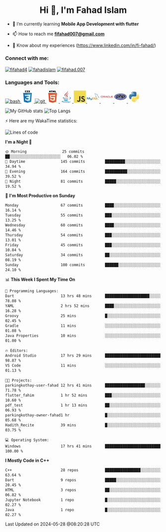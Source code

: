 <h1 align="center">Hi 👋, I'm Fahad Islam</h1>


- 🌱 I’m currently learning **Mobile App Development with flutter**

- 📫 How to reach me **fifahad007@gmail.com**

- 📄 Know about my experiences (https://www.linkedin.com/in/fi-fahad/)

<h3 align="left">Connect with me:</h3>
<p align="left">
<a href="https://twitter.com/fifahad4" target="blank"><img align="center" src="https://raw.githubusercontent.com/rahuldkjain/github-profile-readme-generator/master/src/images/icons/Social/twitter.svg" alt="fifahad4" height="30" width="40" /></a>
<a href="https://www.linkedin.com/in/fi-fahad/" target="blank"><img align="center" src="https://raw.githubusercontent.com/rahuldkjain/github-profile-readme-generator/master/src/images/icons/Social/linked-in-alt.svg" alt="fahadislam" height="30" width="40" /></a>
<a href="https://fb.com/fifahad.007" target="blank"><img align="center" src="https://raw.githubusercontent.com/rahuldkjain/github-profile-readme-generator/master/src/images/icons/Social/facebook.svg" alt="fifahad.007" height="30" width="40" /></a>
</p>

<h3 align="left">Languages and Tools:</h3>
<p align="left"> <a href="https://www.gnu.org/software/bash/" target="_blank" rel="noreferrer"> <img src="https://www.vectorlogo.zone/logos/gnu_bash/gnu_bash-icon.svg" alt="bash" width="40" height="40"/> </a> <a href="https://www.w3schools.com/css/" target="_blank" rel="noreferrer"> <img src="https://raw.githubusercontent.com/devicons/devicon/master/icons/css3/css3-original-wordmark.svg" alt="css3" width="40" height="40"/> </a> <a href="https://git-scm.com/" target="_blank" rel="noreferrer"> <img src="https://www.vectorlogo.zone/logos/git-scm/git-scm-icon.svg" alt="git" width="40" height="40"/> </a> <a href="https://www.w3.org/html/" target="_blank" rel="noreferrer"> <img src="https://raw.githubusercontent.com/devicons/devicon/master/icons/html5/html5-original-wordmark.svg" alt="html5" width="40" height="40"/> </a> <a href="https://www.java.com" target="_blank" rel="noreferrer"> <img src="https://raw.githubusercontent.com/devicons/devicon/master/icons/java/java-original.svg" alt="java" width="40" height="40"/> </a> <a href="https://developer.mozilla.org/en-US/docs/Web/JavaScript" target="_blank" rel="noreferrer"> <img src="https://raw.githubusercontent.com/devicons/devicon/master/icons/javascript/javascript-original.svg" alt="javascript" width="40" height="40"/> </a> <a href="https://www.mysql.com/" target="_blank" rel="noreferrer"> <img src="https://raw.githubusercontent.com/devicons/devicon/master/icons/mysql/mysql-original-wordmark.svg" alt="mysql" width="40" height="40"/> </a> <a href="https://www.oracle.com/" target="_blank" rel="noreferrer"> <img src="https://raw.githubusercontent.com/devicons/devicon/master/icons/oracle/oracle-original.svg" alt="oracle" width="40" height="40"/> </a> <a href="https://www.php.net" target="_blank" rel="noreferrer"> <img src="https://raw.githubusercontent.com/devicons/devicon/master/icons/php/php-original.svg" alt="php" width="40" height="40"/> </a> <a href="https://www.python.org" target="_blank" rel="noreferrer"> <img src="https://raw.githubusercontent.com/devicons/devicon/master/icons/python/python-original.svg" alt="python" width="40" height="40"/> </a> </p>

![My GitHub stats](https://github-readme-stats.vercel.app/api?username=Fahaddada47&show_icons=true&theme=radical)
![Top Langs](https://github-readme-stats.vercel.app/api/top-langs/?username=Fahaddada47&layout=donut)


⚡ Here are my WakaTime statistics:

<!--START_SECTION:waka-->
![Lines of code](https://img.shields.io/badge/From%20Hello%20World%20I%27ve%20Written-696.2%20thousand%20lines%20of%20code-blue)

**I'm a Night 🦉** 

```text
🌞 Morning                25 commits          ██░░░░░░░░░░░░░░░░░░░░░░░   06.02 % 
🌆 Daytime                145 commits         █████████░░░░░░░░░░░░░░░░   34.94 % 
🌃 Evening                164 commits         ██████████░░░░░░░░░░░░░░░   39.52 % 
🌙 Night                  81 commits          █████░░░░░░░░░░░░░░░░░░░░   19.52 % 
```
📅 **I'm Most Productive on Sunday** 

```text
Monday                   67 commits          ████░░░░░░░░░░░░░░░░░░░░░   16.14 % 
Tuesday                  55 commits          ███░░░░░░░░░░░░░░░░░░░░░░   13.25 % 
Wednesday                60 commits          ████░░░░░░░░░░░░░░░░░░░░░   14.46 % 
Thursday                 54 commits          ███░░░░░░░░░░░░░░░░░░░░░░   13.01 % 
Friday                   45 commits          ███░░░░░░░░░░░░░░░░░░░░░░   10.84 % 
Saturday                 34 commits          ██░░░░░░░░░░░░░░░░░░░░░░░   08.19 % 
Sunday                   100 commits         ██████░░░░░░░░░░░░░░░░░░░   24.10 % 
```


📊 **This Week I Spent My Time On** 

```text
💬 Programming Languages: 
Dart                     13 hrs 48 mins      ████████████████████░░░░░   78.08 % 
YAML                     2 hrs 52 mins       ████░░░░░░░░░░░░░░░░░░░░░   16.28 % 
Groovy                   25 mins             █░░░░░░░░░░░░░░░░░░░░░░░░   02.45 % 
Gradle                   11 mins             ░░░░░░░░░░░░░░░░░░░░░░░░░   01.08 % 
Java Properties          10 mins             ░░░░░░░░░░░░░░░░░░░░░░░░░   01.00 % 

🔥 Editors: 
Android Studio           17 hrs 29 mins      █████████████████████████   98.87 % 
VS Code                  11 mins             ░░░░░░░░░░░░░░░░░░░░░░░░░   01.13 % 

🐱‍💻 Projects: 
parkingkothay-user-fahad 12 hrs 41 mins      ██████████████████░░░░░░░   71.78 % 
flutter_fahim            1 hr 52 mins        ███░░░░░░░░░░░░░░░░░░░░░░   10.60 % 
pdf_test                 1 hr 13 mins        ██░░░░░░░░░░░░░░░░░░░░░░░   06.93 % 
parkingkothay-owner-fahad1 hr                █░░░░░░░░░░░░░░░░░░░░░░░░   05.68 % 
Hadith_Recite            39 mins             █░░░░░░░░░░░░░░░░░░░░░░░░   03.75 % 

💻 Operating System: 
Windows                  17 hrs 41 mins      █████████████████████████   100.00 % 
```

**I Mostly Code in C++** 

```text
C++                      28 repos            ████████████████░░░░░░░░░   63.64 % 
Dart                     9 repos             █████░░░░░░░░░░░░░░░░░░░░   20.45 % 
HTML                     3 repos             ██░░░░░░░░░░░░░░░░░░░░░░░   06.82 % 
Jupyter Notebook         1 repo              █░░░░░░░░░░░░░░░░░░░░░░░░   02.27 % 
Java                     1 repo              █░░░░░░░░░░░░░░░░░░░░░░░░   02.27 % 
```




 Last Updated on 2024-05-28 @08:20:28 UTC
<!--END_SECTION:waka-->
